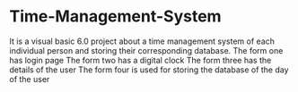 # Time-Management-System
It is a visual basic 6.0 project about a time management system of each individual person and storing their corresponding database.
The form one has login page
The form two has a digital clock
The form three has the details of the user
The form four is used for storing the database of the day of the user
